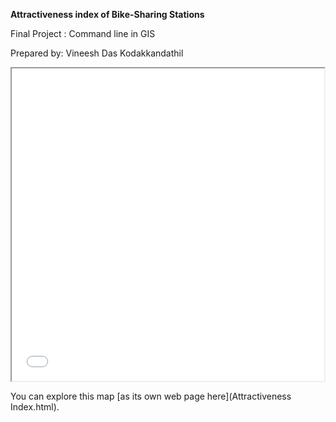 **Attractiveness index of Bike-Sharing Stations**

Final Project : Command line in GIS 

Prepared by: Vineesh Das Kodakkandathil


<iframe src="Attractiveness Index.html" height="500" width="500"></iframe>

You can explore this map [as its own web page here](Attractiveness Index.html).
